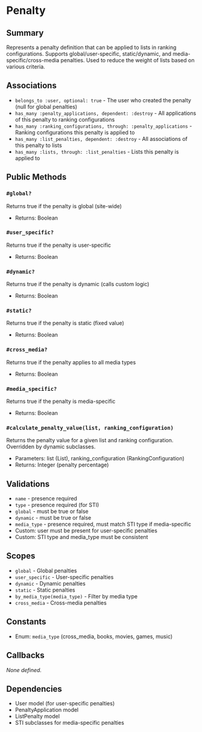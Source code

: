 # Penalty

## Summary
Represents a penalty definition that can be applied to lists in ranking configurations. Supports global/user-specific, static/dynamic, and media-specific/cross-media penalties. Used to reduce the weight of lists based on various criteria.

## Associations
- `belongs_to :user, optional: true` - The user who created the penalty (null for global penalties)
- `has_many :penalty_applications, dependent: :destroy` - All applications of this penalty to ranking configurations
- `has_many :ranking_configurations, through: :penalty_applications` - Ranking configurations this penalty is applied to
- `has_many :list_penalties, dependent: :destroy` - All associations of this penalty to lists
- `has_many :lists, through: :list_penalties` - Lists this penalty is applied to

## Public Methods

### `#global?`
Returns true if the penalty is global (site-wide)
- Returns: Boolean

### `#user_specific?`
Returns true if the penalty is user-specific
- Returns: Boolean

### `#dynamic?`
Returns true if the penalty is dynamic (calls custom logic)
- Returns: Boolean

### `#static?`
Returns true if the penalty is static (fixed value)
- Returns: Boolean

### `#cross_media?`
Returns true if the penalty applies to all media types
- Returns: Boolean

### `#media_specific?`
Returns true if the penalty is media-specific
- Returns: Boolean

### `#calculate_penalty_value(list, ranking_configuration)`
Returns the penalty value for a given list and ranking configuration. Overridden by dynamic subclasses.
- Parameters: list (List), ranking_configuration (RankingConfiguration)
- Returns: Integer (penalty percentage)

## Validations
- `name` - presence required
- `type` - presence required (for STI)
- `global` - must be true or false
- `dynamic` - must be true or false
- `media_type` - presence required, must match STI type if media-specific
- Custom: user must be present for user-specific penalties
- Custom: STI type and media_type must be consistent

## Scopes
- `global` - Global penalties
- `user_specific` - User-specific penalties
- `dynamic` - Dynamic penalties
- `static` - Static penalties
- `by_media_type(media_type)` - Filter by media type
- `cross_media` - Cross-media penalties

## Constants
- Enum: `media_type` (cross_media, books, movies, games, music)

## Callbacks
_None defined._

## Dependencies
- User model (for user-specific penalties)
- PenaltyApplication model
- ListPenalty model
- STI subclasses for media-specific penalties 